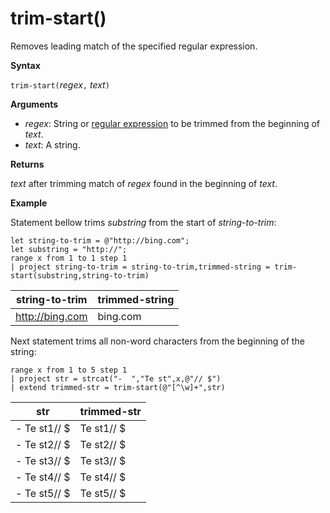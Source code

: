 # trim-start()

Removes leading match of the specified regular expression.

**Syntax**

`trim-start(`*regex*`,` *text*`)`

**Arguments**

* *regex*: String or [regular expression](re2.md) to be trimmed from the beginning of *text*.  
* *text*: A string.

**Returns**

*text* after trimming match of *regex* found in the beginning of *text*.

**Example**

Statement bellow trims *substring*  from the start of *string-to-trim*:

<!-- csl -->
```
let string-to-trim = @"http://bing.com";
let substring = "http://";
range x from 1 to 1 step 1
| project string-to-trim = string-to-trim,trimmed-string = trim-start(substring,string-to-trim)
```

|string-to-trim|trimmed-string|
|---|---|
|http://bing.com|bing.com|

Next statement trims all non-word characters from the beginning of the string:

<!-- csl -->
```
range x from 1 to 5 step 1
| project str = strcat("-  ","Te st",x,@"// $")
| extend trimmed-str = trim-start(@"[^\w]+",str)
```

|str|trimmed-str|
|---|---|
|-  Te st1// $|Te st1// $|
|-  Te st2// $|Te st2// $|
|-  Te st3// $|Te st3// $|
|-  Te st4// $|Te st4// $|
|-  Te st5// $|Te st5// $|

 
